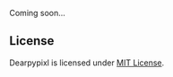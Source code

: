Coming soon...


## License
Dearpypixl is licensed under [MIT License](https://github.com/Atlamillias/DPG-Widgets/blob/main/LICENSE).
